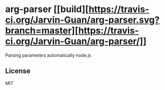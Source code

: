 # arg-parser [[build][https://travis-ci.org/Jarvin-Guan/arg-parser.svg?branch=master][https://travis-ci.org/Jarvin-Guan/arg-parser/]]
Parsing parameters automatically     node.js

## License

  MIT
